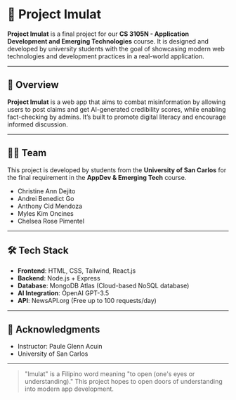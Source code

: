 # 📱 Project Imulat

**Project Imulat** is a final project for our **CS 3105N - Application Development and Emerging Technologies** course. It is designed and developed by university students with the goal of showcasing modern web technologies and development practices in a real-world application.

---

## 🚀 Overview

**Project Imulat** is a web app that aims to combat misinformation by allowing users to post claims and get AI-generated credibility scores, while enabling fact-checking by admins. It’s built to promote digital literacy and encourage informed discussion.

---

## 🧑‍💻 Team

This project is developed by students from the **University of San Carlos** for the final requirement in the **AppDev & Emerging Tech** course.

- Christine Ann Dejito
- Andrei Benedict Go
- Anthony Cid Mendoza
- Myles Kim Oncines
- Chelsea Rose Pimentel

---

## 🛠️ Tech Stack

- **Frontend**: HTML, CSS, Tailwind, React.js
- **Backend**: Node.js + Express
- **Database**: MongoDB Atlas (Cloud-based NoSQL database)
- **AI Integration**:  OpenAI GPT-3.5
- **API**: NewsAPI.org (Free up to 100 requests/day)

---

## 🙏 Acknowledgments

- Instructor: Paule Glenn Acuin
- University of San Carlos 

---

> "Imulat" is a Filipino word meaning "to open (one's eyes or understanding)." This project hopes to open doors of understanding into modern app development.
